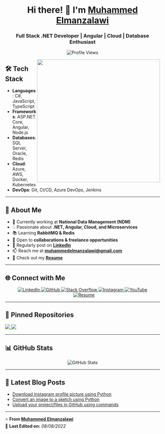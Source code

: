 <h1 align="center">Hi there! 👋 I'm <a href="https://100rabhcsmc.github.io/Me.io/" target="_blank">Muhammed Elmanzalawi</a></h1>
<h3 align="center">Full Stack .NET Developer | Angular | Cloud | Database Enthusiast</h3>

<p align="center">
  <img src="https://komarev.com/ghpvc/?username=mohmed-mnz&label=Profile%20views&color=0e75b6&style=flat" alt="Profile Views" />
</p>

<a align="center">
  <img align="right" src="https://media.giphy.com/media/SWoSkN6DxTszqIKEqv/giphy.gif" width="400"/>
</a>

## 🛠 **Tech Stack**
- **Languages**: C#, JavaScript, TypeScript
- **Frameworks**: ASP.NET Core, Angular, Node.js
- **Databases**: SQL Server, Oracle, Redis
- **Cloud**: Azure, AWS, Docker, Kubernetes
- **DevOps**: Git, CI/CD, Azure DevOps, Jenkins

---

## 🚀 **About Me**
- 🔭 Currently working at **National Data Management (NDM)**
- 💡 Passionate about **.NET, Angular, Cloud, and Microservices**
- 📚 Learning **RabbitMQ & Redis**  
- 🤝 Open to **collaborations & freelance opportunities**
- 📝 Regularly post on **[LinkedIn](https://www.linkedin.com/in/muhammed-elmanzalawi-5b5522196/)**
- 📫 Reach me at **muhammedelmanzalawi@gmail.com**
- 📄 Check out my **[Resume](https://flowcv.com/resume/g6cs27mkpc)**

---

## 🌐 **Connect with Me**  
<p align="center">
  <a href="https://www.linkedin.com/in/muhammed-elmanzalawi-5b5522196/" target="_blank">
    <img src="https://img.icons8.com/doodle/40/000000/linkedin--v2.png" alt="LinkedIn">
  </a>
  <a href="https://github.com/mohmed-mnz" target="_blank">
    <img src="https://img.icons8.com/doodle/40/000000/github--v1.png" alt="GitHub">
  </a>
  <a href="https://stackoverflow.com/users/20614627/muhammad-tariq-muhammad-muhamm" target="_blank">
    <img src="https://img.icons8.com/external-tal-revivo-color-tal-revivo/40/000000/external-stack-overflow-is-a-question-and-answer-site-for-professional-logo-color-tal-revivo.png" alt="Stack Overflow">
  </a>
  <a href="https://www.instagram.com/mnz_72/" target="_blank">
    <img src="https://img.icons8.com/doodle/40/000000/instagram--v1.png" alt="Instagram">
  </a>
  <a href="https://www.youtube.com/your_channel" target="_blank">
    <img src="https://img.icons8.com/doodle/40/000000/youtube--v2.png" alt="YouTube">
  </a>
 <!-- Resume (FlowCV) -->
<a style="margin-left: 10px;" target="_blank" href="https://flowcv.com/resume/g6cs27mkpc">
    <img src="https://img.icons8.com/fluency/40/000000/document.png" alt="Resume">
</a>

</p>

---

## 📌 **Pinned Repositories**
<a href="https://github.com/mohmed-mnz/project1">
  <img src="https://github-readme-stats.vercel.app/api/pin/?username=mohmed-mnz&repo=project1&theme=radical" />
</a>
<a href="https://github.com/mohmed-mnz/project2">
  <img src="https://github-readme-stats.vercel.app/api/pin/?username=mohmed-mnz&repo=project2&theme=radical" />
</a>

---

## 📊 **GitHub Stats**
<p align="center">
  <img src="https://github-readme-stats.vercel.app/api?username=mohmed-mnz&show_icons=true&theme=radical" alt="GitHub Stats">
</p>

---

## 📝 **Latest Blog Posts**
<!-- BLOG-POST-LIST:START -->
- [Download Instagram profile picture using Python](https://dev.to/100rabhcsmc/instagram-profile-picture-download-using-python-n2j)
- [Convert an image to a sketch using Python](https://dev.to/100rabhcsmc/convert-a-image-to-sketch-using-python-3ip1)
- [Upload your project/files in GitHub using commands](https://dev.to/100rabhcsmc/upload-your-project-files-in-github-using-commands-1hn8)
<!-- BLOG-POST-LIST:END -->

---

⭐ **From [Muhammed Elmanzalawi](https://github.com/mohmed-mnz)**  
📅 **Last Edited on:** *08/08/2022*

